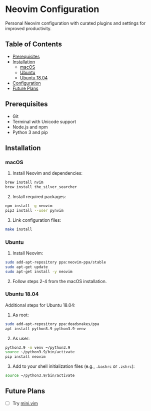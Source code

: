 # Neovim Configuration

Personal Neovim configuration with curated plugins and settings for improved productivity.

## Table of Contents

- [Prerequisites](#prerequisites)
- [Installation](#installation)
  - [macOS](#macos)
  - [Ubuntu](#ubuntu)
  - [Ubuntu 18.04](#ubuntu-1804)
- [Configuration](#configuration)
- [Future Plans](#future-plans)

## Prerequisites

- Git
- Terminal with Unicode support
- Node.js and npm
- Python 3 and pip

## Installation

### macOS

1. Install Neovim and dependencies:

```bash
brew install nvim
brew install the_silver_searcher
```

2. Install required packages:

```bash
npm install -g neovim
pip3 install --user pynvim
```

3. Link configuration files:

```bash
make install
```

### Ubuntu

1. Install Neovim:

```bash
sudo add-apt-repository ppa:neovim-ppa/stable
sudo apt-get update
sudo apt-get install -y neovim
```

2. Follow steps 2-4 from the macOS installation.

### Ubuntu 18.04

Additional steps for Ubuntu 18.04:

1. As root:

```bash
sudo add-apt-repository ppa:deadsnakes/ppa
apt install python3.9 python3.9-venv
```

2. As user:

```bash
python3.9 -m venv ~/python3.9
source ~/python3.9/bin/activate
pip install neovim
```

3. Add to your shell initialization files (e.g., `.bashrc` or `.zshrc`):

```bash
source ~/python3.9/bin/activate
```


## Future Plans

- [ ] Try [mini.vim](https://github.com/echasnovski/mini.nvim)
